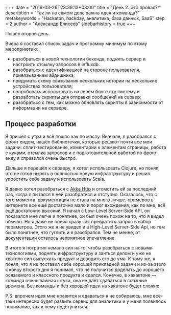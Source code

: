 +++
date = "2016-03-26T23:39:13+03:00"
title = "День 2. Это провал?!"
description = "Так ли на самом деле важна идея и команда?"
metakeywords = "Hackaton, hackday, аналитика, база данных, SaaS"
step = 2
author = "Александр Елисеев"
sidebarhistory = true
+++

Пошёл второй день.

Вчера я составил список задач и программу минимум по этому мероприютию:

- разобраться в новой технологии бекенда, поднять сервер и настроить отсылку запросов в influxdb.
- разобраться с идентификацией на стороне пользователя, привязыванием айдишника;
- придумать схему связывания нескольких истории на нескольких устройствах пользователя;
- попробовать использовать на своём блоге эту систему и разработать скрипты для отправки сообщений на сервер;
- разобраться с тем, как можно обновлять скрипты в зависимости от информации на сервере.

## Процесс разработки

Я пришёл с утра и всё пошло как по маслу. Вначале, я разобрался с фронт ендом, нашёл библиотечки, которые решают почти все мои задачи: сплит-тестирование, коментарии к элементам страницы, работа с куками, отсылка запросов и с подготовительной работой по фронт енду я справился очень быстро.

Дальше я перешёл к серверу, я хотел использовать Clojure, но понял, что не готов нырять в полностью новую инфраструктуру и решил упростить себе задачу и использовать Scala.

Я давно хотел разобраться с [Akka Http](http://doc.akka.io/docs/akka/2.4.2/scala/http/) и отомстить ей за последний раз, когда я пытался в ней разобраться и отступил. Оказалось, что с того момента, документация не стала на много лучше, примеров в интернете всё ещё достаточно мало и порог вхождения, как по мне, всё ещё достаточно высокий. Я начал с Low-Level Server-Side API, он показался мне легче и понятнее, он был очень похож на то, что я видел обычно. Но я даже не понял сразу как превратить запрос в набор параметров. Этого же я не увидел и в High-Level Server-Side Api, но там было понятнее, что гуглить и я разобрался. Тем не менее, от документации осталось неприятное впечатление.

В итоге я потратил немало сил на то, чтобы разобраться с новыми технологиями, поднять инфраструктуру и занться делом и уже не хватило сил выпускать продукт и доводить его до ума. К тому же, я понял, что я не поставил себе хорошей прикладной задачи и из-за этого к концу второго дня я понимал, что не получится доделать до хорошего осязаемого и классного продукта и сдался. Конечно, в хакактоне — команда очень важная штука, она не даёт сдаваться в сложные времена. Без команды и без хорошей идеи на хакатоне будет сложно.

P.S. впрочем идея мне нравится и сдаваться я не собираюсь, мне всё-таки интересно будет развить сервис для аналитики и у меня появилось понимание, как к нему подступиться.
